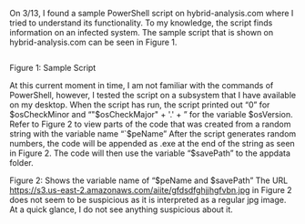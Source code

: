 On 3/13, I found a sample PowerShell script on hybrid-analysis.com where I tried to understand its functionality. To my knowledge, the script finds information on an infected system. The sample script that is shown on hybrid-analysis.com can be seen in Figure 1. 
```powershell$osCheckMinor = [System.Environment]::OSVersion.Version | Select -Expand Minor; $osVersion = "$osCheckMajor" + '.' + "$osCheckMinor"; $poshVersion = $PSVersionTable.PSVersion.Major;
```
Figure 1: Sample Script
	
 At this current moment in time, I am not familiar with the commands of PowerShell, however, I tested the script on a subsystem that I have available on my desktop. When the script has run, the script printed out “0” for $osCheckMinor and “"$osCheckMajor" + '.' + ” for the variable $osVersion. 
	Refer to Figure 2 to view parts of the code that was created from a random string with the variable name “`$peName” After the script generates random numbers, the code will be appended as .exe at the end of the string as seen in Figure 2. The code will then use the variable “$savePath” to the appdata folder.

Figure 2: Shows the variable name of “$peName and $savePath”
The URL https://s3.us-east-2.amazonaws.com/aiite/gfdsdfghjjhgfvbn.jpg in Figure 2 does not seem to be suspicious as it is interpreted as a regular jpg image. At a quick glance, I do not see anything suspicious about it.
